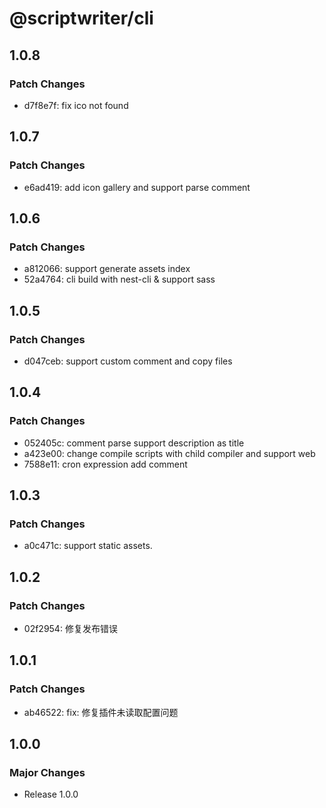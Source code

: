 # @scriptwriter/cli

## 1.0.8

### Patch Changes

- d7f8e7f: fix ico not found

## 1.0.7

### Patch Changes

- e6ad419: add icon gallery and support parse comment

## 1.0.6

### Patch Changes

- a812066: support generate assets index
- 52a4764: cli build with nest-cli & support sass

## 1.0.5

### Patch Changes

- d047ceb: support custom comment and copy files

## 1.0.4

### Patch Changes

- 052405c: comment parse support description as title
- a423e00: change compile scripts with child compiler and support web
- 7588e11: cron expression add comment

## 1.0.3

### Patch Changes

- a0c471c: support static assets.

## 1.0.2

### Patch Changes

- 02f2954: 修复发布错误

## 1.0.1

### Patch Changes

- ab46522: fix: 修复插件未读取配置问题

## 1.0.0

### Major Changes

- Release 1.0.0
